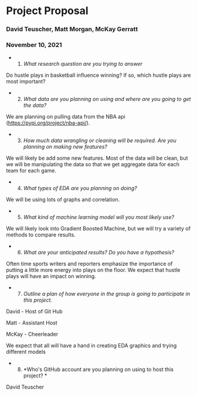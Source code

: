 # Project Proposal
### David Teuscher, Matt Morgan, McKay Gerratt
### November 10, 2021

- 1.  *What research question are you trying to answer*

Do hustle plays in basketball influence winning? If so, which hustle plays are most important?

- 2.  *What data are you planning on using and where are you going to get the data?*

We are planning on pulling data from the NBA api (https://pypi.org/project/nba-api/).

- 3.  *How much data wrangling or cleaning will be required.  Are you planning on making new features?*

We will likely be add some new features. Most of the data will be clean, but we will be manipulating the data so that we get aggregate data for each team for each game.

- 4.  *What types of EDA are you planning on doing?*

We will be using lots of graphs and correlation.

- 5.  *What kind of machine learning model will you most likely use?*

We will likely look into Gradient Boosted Machine, but we will try a variety of methods to compare results. 

- 6.  *What are your anticipated results?  Do you have a hypothesis?*

Often time sports writers and reporters emphasize the importance of putting a little more energy into plays on the floor. We expect that hustle plays will have an impact on winning.

- 7.  *Outline a plan of how everyone in the group is going to participate in this project.*

David - Host of Git Hub

Matt - Assistant Host

McKay - Cheerleader

We expect that all will have a hand in creating EDA graphics and trying different models

- 8.  *Who's GitHub account are you planning on using to host this project? *

David Teuscher
